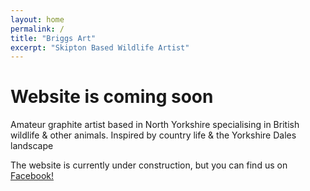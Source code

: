 ```yaml
---
layout: home
permalink: /
title: "Briggs Art"
excerpt: "Skipton Based Wildlife Artist"
---
```

# Website is coming soon

Amateur graphite artist based in North Yorkshire specialising in British wildlife & other animals. Inspired by country life & the Yorkshire Dales landscape

The website is currently under construction, but you can find us on [Facebook!](https://www.facebook.com/maxinebriggsart)

